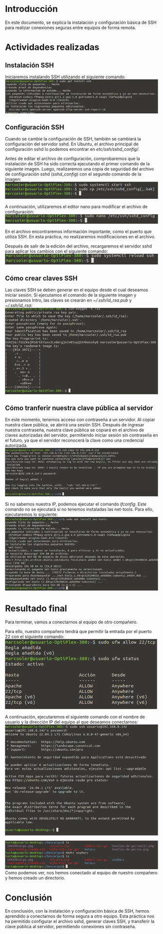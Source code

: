 # Introducción
En este documento, se explica la instalación y configuración básica de SSH para realizar conexiones seguras entre equipos de forma remota.

# Actividades realizadas
## Instalación SSH
Iniciaremos instalando SSH utilizando el siguiente comando:
![UD4: Trabajo en remoto"/imagenes/cap1.png](https://raw.githubusercontent.com/Suli427/portfolioDAW/refs/heads/main/UD4%3A%20Trabajo%20en%20remoto/imagenes/cap1.png)

## Configuración SSH
Cuando se cambie la configuración de SSH, también se cambiará la configuración del servidor sshd. En Ubuntu, el archivo principal de configuración sshd lo podemos encontrar en *etc/ssh/sshd_config/*.

Antes de editar el archivo de configuración, comprobaremos que la instalación de SSH ha sido correcta ejecutando el primer comando de la siguiente imagen. Luego, realizaremos una copia de seguridad del archivo de configuración sshd (*sshd_config*) con el segundo comando de la imagen:
![UD4: Trabajo en remoto"/imagenes/cap2.png](https://raw.githubusercontent.com/Suli427/portfolioDAW/refs/heads/main/UD4%3A%20Trabajo%20en%20remoto/imagenes/cap2.png)

A continuación, utilizaremos el editor nano para modificar el archivo de configuración:
![UD4: Trabajo en remoto"/imagenes/cap3.png](https://raw.githubusercontent.com/Suli427/portfolioDAW/refs/heads/main/UD4%3A%20Trabajo%20en%20remoto/imagenes/cap3.png)

En el archivo encontraremos información importante, como el puerto que utiliza SSH. En esta práctica, no realizaremos modificaciones en el archivo.

Después de salir de la edición del archivo, recargaremos el servidor sshd para aplicar los cambios con el siguiente comando:
![UD4: Trabajo en remoto"/imagenes/cap4.png](https://raw.githubusercontent.com/Suli427/portfolioDAW/refs/heads/main/UD4%3A%20Trabajo%20en%20remoto/imagenes/cap4.png)

## Cómo crear claves SSH
Las claves SSH se deben generar en el equipo desde el cual deseamos iniciar sesión. Si ejecutamos el comando de la siguiente imagen y presionamos Intro, las claves se crearán en *~/.ssh/id_rsa.pub* y *~/.ssh/id_rsa*:
![UD4: Trabajo en remoto"/imagenes/cap5.png](https://raw.githubusercontent.com/Suli427/portfolioDAW/refs/heads/main/UD4%3A%20Trabajo%20en%20remoto/imagenes/cap5.png)

## Cómo tranferir nuestra clave pública al servidor
En este momento, tenemos acceso con contraseña a un servidor. Al copiar nuestra clave pública, se abrirá una sesión SSH. Después de ingresar nuestra contraseña, nuestra clave pública se copiará en el archivo de claves autorizadas del servidor, permitiendo iniciar sesión sin contraseña en el futuro, ya que el servidor reconocerá la clave como una credencial autorizada.
![UD4: Trabajo en remoto"/imagenes/cap7.png](https://raw.githubusercontent.com/Suli427/portfolioDAW/refs/heads/main/UD4%3A%20Trabajo%20en%20remoto/imagenes/cap7.png)

Si no sabemos nuestra IP, podemos ejecutar el comando *ifconfig*. Este comando no se ejecutará si no tenemos instaladas las net-tools. Para ello, ejecutaremos lo siguiente:
![UD4: Trabajo en remoto"/imagenes/cap6.png](https://raw.githubusercontent.com/Suli427/portfolioDAW/refs/heads/main/UD4%3A%20Trabajo%20en%20remoto/imagenes/cap6.png)



# Resultado final
Para terminar, vamos a conectarnos al equipo de otro compañero.

Para ello, nuestro compañero tendrá que permitir la entrada por el puerto 22 con el siguiente comando:
![UD4: Trabajo en remoto"/imagenes/cap9.png](https://raw.githubusercontent.com/Suli427/portfolioDAW/refs/heads/main/UD4%3A%20Trabajo%20en%20remoto/imagenes/cap9.png)

A continuación, ejecutaremos el siguiente comando con el nombre de usuario y la dirección IP del equipo al que deseamos conectarnos:
![UD4: Trabajo en remoto"/imagenes/cap10.png](https://raw.githubusercontent.com/Suli427/portfolioDAW/refs/heads/main/UD4%3A%20Trabajo%20en%20remoto/imagenes/cap10.png)

![UD4: Trabajo en remoto"/imagenes/cap11.png](https://raw.githubusercontent.com/Suli427/portfolioDAW/refs/heads/main/UD4%3A%20Trabajo%20en%20remoto/imagenes/cap11.png)
Como podemos ver, nos hemos conectado al equipo de nuestro compañero y hemos creado un directorio.

# Conclusión
En conclusión, con la instalación y configuración básica de SSH, hemos aprendido a conectarnos de forma segura a otro equipo. Esta práctica nos ha permitido configurar el archivo sshd, generar claves SSH, y transferir la clave pública al servidor, permitiendo conexiones sin contraseña.
